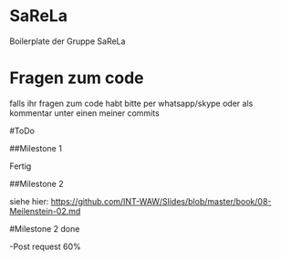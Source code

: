 # SaReLa

Boilerplate der Gruppe SaReLa

# Fragen zum code

falls ihr fragen zum code habt bitte per whatsapp/skype oder als kommentar unter einen meiner commits

#ToDo

##Milestone 1

Fertig

##Milestone 2

siehe hier: https://github.com/INT-WAW/Slides/blob/master/book/08-Meilenstein-02.md

#Milestone 2 done

-Post request 60%